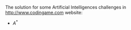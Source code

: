The solution for some Artificial Intelligences challenges in http://www.codingame.com website:
+ $A^{*}$
